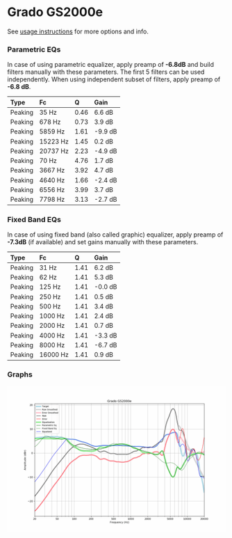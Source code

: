 # Grado GS2000e
See [usage instructions](https://github.com/jaakkopasanen/AutoEq#usage) for more options and info.

### Parametric EQs
In case of using parametric equalizer, apply preamp of **-6.8dB** and build filters manually
with these parameters. The first 5 filters can be used independently.
When using independent subset of filters, apply preamp of **-6.8 dB**.

| Type    | Fc       |    Q | Gain    |
|:--------|:---------|:-----|:--------|
| Peaking | 35 Hz    | 0.46 | 6.6 dB  |
| Peaking | 678 Hz   | 0.73 | 3.9 dB  |
| Peaking | 5859 Hz  | 1.61 | -9.9 dB |
| Peaking | 15223 Hz | 1.45 | 0.2 dB  |
| Peaking | 20737 Hz | 2.23 | -4.9 dB |
| Peaking | 70 Hz    | 4.76 | 1.7 dB  |
| Peaking | 3667 Hz  | 3.92 | 4.7 dB  |
| Peaking | 4640 Hz  | 1.66 | -2.4 dB |
| Peaking | 6556 Hz  | 3.99 | 3.7 dB  |
| Peaking | 7798 Hz  | 3.13 | -2.7 dB |

### Fixed Band EQs
In case of using fixed band (also called graphic) equalizer, apply preamp of **-7.3dB**
(if available) and set gains manually with these parameters.

| Type    | Fc       |    Q | Gain    |
|:--------|:---------|:-----|:--------|
| Peaking | 31 Hz    | 1.41 | 6.2 dB  |
| Peaking | 62 Hz    | 1.41 | 5.3 dB  |
| Peaking | 125 Hz   | 1.41 | -0.0 dB |
| Peaking | 250 Hz   | 1.41 | 0.5 dB  |
| Peaking | 500 Hz   | 1.41 | 3.4 dB  |
| Peaking | 1000 Hz  | 1.41 | 2.4 dB  |
| Peaking | 2000 Hz  | 1.41 | 0.7 dB  |
| Peaking | 4000 Hz  | 1.41 | -3.3 dB |
| Peaking | 8000 Hz  | 1.41 | -6.7 dB |
| Peaking | 16000 Hz | 1.41 | 0.9 dB  |

### Graphs
![](./Grado%20GS2000e.png)